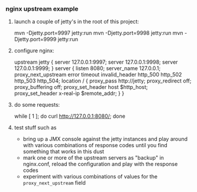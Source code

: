 ### nginx upstream example

1. launch a couple of jetty's in the root of this project:

    mvn -Djetty.port=9997 jetty:run
    mvn -Djetty.port=9998 jetty:run
    mvn -Djetty.port=9999 jetty:run


2. configure nginx:

    upstream jetty {
        server 127.0.0.1:9997;
        server 127.0.0.1:9998;
        server 127.0.0.1:9999;
    }
    server {
        listen 8080;
        server_name 127.0.0.1;
        proxy_next_upstream error timeout invalid_header http_500 http_502 http_503 http_504;
        location / {
            proxy_pass                  http://jetty;
            proxy_redirect              off;
            proxy_buffering             off;
            proxy_set_header            host            $http_host;
            proxy_set_header            x-real-ip       $remote_addr;
        }
    }

3. do some requests:

    while [ 1 ]; do curl http://127.0.0.1:8080/; done


4. test stuff such as
    * bring up a JMX console against the jetty instances and play around with various combinations of response codes until you find something that works in this dust
    * mark one or more of the upstream servers as "backup" in nginx.conf, reload the configuration and play with the response codes
    * experiment with various combinations of values for the `proxy_next_upstream` field